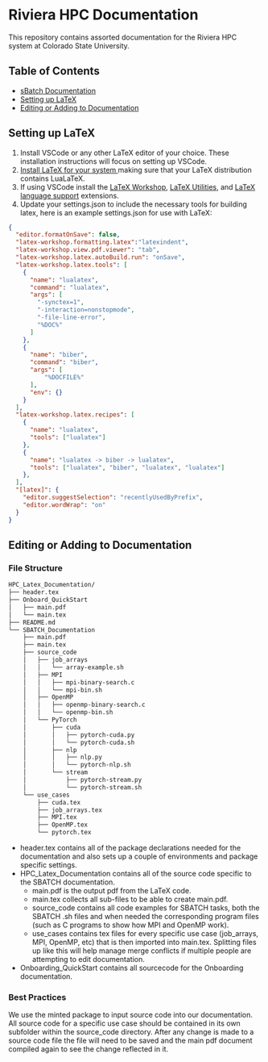 # Riviera HPC Documentation
This repository contains assorted documentation for the Riviera HPC system at Colorado State University. 

## Table of Contents

- [sBatch Documentation](https://github.com/Ioscipescu/HPC_Docs/blob/main/SBATCH_Documentation/main.pdf)
- [Setting up LaTeX](#setting-up-latex)
- [Editing or Adding to Documentation](#editing-or-adding-to-documentation)

## Setting up LaTeX

1. Install VSCode or any other LaTeX editor of your choice. These installation instructions will focus on setting up VSCode.
2. [Install LaTeX for your system ](https://https://www.latex-project.org/get/) making sure that your LaTeX distribution contains LuaLaTeX.
3. If using VSCode install the [LaTeX Workshop](https://marketplace.visualstudio.com/items?itemName=James-Yu.latex-workshop), [LaTeX Utilities](https://marketplace.visualstudio.com/items?itemName=tecosaur.latex-utilities), and [LaTeX language support](https://marketplace.visualstudio.com/items?itemName=torn4dom4n.latex-support) extensions.
4. Update your settings.json to include the necessary tools for building latex, here is an example settings.json for use with LaTeX:

``` json
{
  "editor.formatOnSave": false,
  "latex-workshop.formatting.latex":"latexindent",
  "latex-workshop.view.pdf.viewer": "tab",
  "latex-workshop.latex.autoBuild.run": "onSave",
  "latex-workshop.latex.tools": [
    {
      "name": "lualatex",
      "command": "lualatex",
      "args": [
        "-synctex=1",
        "-interaction=nonstopmode",
        "-file-line-error",
        "%DOC%"
      ]
    },
    {
      "name": "biber",
      "command": "biber",
      "args": [
          "%DOCFILE%"
      ],
      "env": {}
    }
  ],
  "latex-workshop.latex.recipes": [
    {
      "name": "lualatex",
      "tools": ["lualatex"]
    },
    {
      "name": "lualatex -> biber -> lualatex",
      "tools": ["lualatex", "biber", "lualatex", "lualatex"]
    },
  ],
  "[latex]": {
    "editor.suggestSelection": "recentlyUsedByPrefix",
    "editor.wordWrap": "on"
  }
}
```

## Editing or Adding to Documentation

### File Structure

``` txt
HPC_Latex_Documentation/
├── header.tex
├── Onboard_QuickStart
│   ├── main.pdf
│   └── main.tex
├── README.md
└── SBATCH_Documentation
    ├── main.pdf
    ├── main.tex
    ├── source_code
    │   ├── job_arrays
    │   │   └── array-example.sh
    │   ├── MPI
    │   │   ├── mpi-binary-search.c
    │   │   └── mpi-bin.sh
    │   ├── OpenMP
    │   │   ├── openmp-binary-search.c
    │   │   └── openmp-bin.sh
    │   └── PyTorch
    │       ├── cuda
    │       │   ├── pytorch-cuda.py
    │       │   └── pytorch-cuda.sh
    │       ├── nlp
    │       │   ├── nlp.py
    │       │   └── pytorch-nlp.sh
    │       └── stream
    │           ├── pytorch-stream.py
    │           └── pytorch-stream.sh
    └── use_cases
        ├── cuda.tex
        ├── job_arrays.tex
        ├── MPI.tex
        ├── OpenMP.tex
        └── pytorch.tex

```

- header.tex contains all of the package declarations needed for the documentation and also sets up a couple of environments and package specific settings.
- HPC_Latex_Documentation contains all of the source code specific to the SBATCH documentation.
  - main.pdf is the output pdf from the LaTeX code.
  - main.tex collects all sub-files to be able to create main.pdf.
  - source_code contains all code examples for SBATCH tasks, both the SBATCH .sh files and when needed the corresponding program files (such as C programs to show how MPI and OpenMP work).
  - use_cases contains tex files for every specific use case (job_arrays, MPI, OpenMP, etc) that is then imported into main.tex. Splitting files up like this will help manage merge conflicts if multiple people are attempting to edit documentation.
- Onboarding_QuickStart contains all sourcecode for the Onboarding documentation.

### Best Practices

We use the minted package to input source code into our documentation. All source code for a specific use case should be contained in its own subfolder within the source_code directory. After any change is made to a source code file the file will need to be saved and the main pdf document compiled again to see the change reflected in it.
